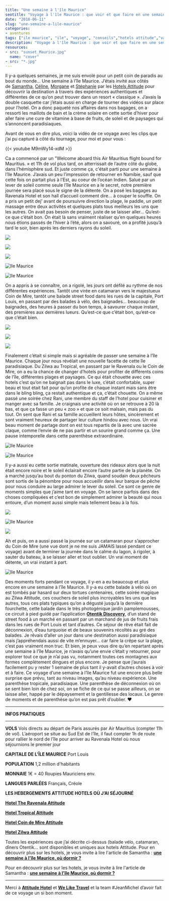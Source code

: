 ```yaml
---
title: "Une semaine à l'île Maurice"
seotitle: "Voyage à l'île Maurice : que voir et que faire en une semaine"
date: "2018-06-11"
slug: "une-semaine-a-lile-maurice"
categories:
- aventures
tags: ["ile maurice", "ile", "voyage", "conseils","hotels attitude","vacances",]
description: "Voyage à l'île Maurice : que voir et que faire en une semaine"
resources:
- src: "sunset_Maurice.jpg"
  name: "cover"
- src: "*.jpg"
---
```


Il y-a quelques semaines, je me suis envolé pour un petit coin de paradis au bout du monde… Une semaine à l’île Maurice. J’étais invité aux côtés de [Samantha](http://paris-tu-paris.fr/), [Céline](http://mercipourlechocolat.fr/), [Morgane](http://morganours.com/) et [Stéphanie](http://www.haveafashionbreak.com/) par les [Hotels Attitude](http://hotels-attitude.com/) pour découvrir la destination à travers des expériences authentiques et différentes de ce qu’on peut trouver dans un resort « classique ». J’avais la double casquette car j’étais aussi en charge de tourner des vidéos sur place pour l’hotel. On a donc paqueté nos affaires dans nos bagages, on a ressorti les maillots de bain et la crème solaire en cette sortie d’hiver pour aller faire une cure de vitamine à base de fruits, de soleil et de paysages qui s’annoncent paradisiaques.

Avant de vous en dire plus, voici la vidéo de ce voyage avec les clips que j’ai pu capturé à côté du tournage, pour moi et pour vous :
<div>
{{< youtube M9mWy14-xdM >}}
</div>

Ca a commencé par un "Welcome aboard this Air Mauritius flight bound for Mauritius. » et 11h de vol plus tard, on atterrissait de l’autre côté du globe, dans l’hémisphère sud. Et juste comme ça, c'était parti pour une semaine à l’île Maurice. J’avais un peu l’impression de retourner en Namibie, sauf que cette fois on partait plus à l’Est, au coeur de l’océan Indien. Salué par un lever de soleil comme seule l’île Maurice en a le secret, notre première journée sera placé sous le signe de la détente. On a posé les bagages au Ravenala Hotel et son hall d’accueil comment dire… à couper le souffle. On a pris un petit dej’ avant de poursuivre direction la plage, le paddle, un petit massage entre deux activités et quelques plats tous meilleurs les uns que les autres. On avait pas besoin de penser, juste de se laisser aller… Qu’est-ce que c’était bon. On était là sans vraiment réaliser qu’en quelques heures nous étions passés de l’hiver à l’été, alors on a savouré, on a profité jusqu’à tard le soir, bien après les derniers rayons du soleil.

![](images/201804_Mauritius_0006-2-768x1024.jpg)

![](images/201804_Mauritius_0085-1024x768.jpg)

![](images/201804_Mauritius_0201-1024x768.jpg)

![Ile Maurice](images/201804_Mauritius_0077-1024x768.jpg)

![Ile Maurice](images/201804_Mauritius_0030-684x1024.jpg)

On a appris à se connaître, on a rigolé, les jours ont défilé au rythme de nos différentes expériences. Tantôt une virée en catamaran vers le majestueux Coin de Mire, tantôt une balade street food dans les rues de la capitale, Port Louis, en passant par des balades à vélo, des baignades… beaucoup de baignades, des heures à passer du bon temps, à savourer chaque instant, des premières aux dernières lueurs. Qu’est-ce que c’était bon, qu’est-ce que c’était bien.

![](images/201804_Mauritius_0191-1024x684.jpg)

![](images/201804_Mauritius_0190-1024x684.jpg)

![](images/201804_Mauritius_0186-1024x684.jpg)

Finalement c’était si simple mais si agréable de passer une semaine à l’île Maurice. Chaque jour nous révélait une nouvelle facette de cette île paradisiaque. Du Zilwa au Tropical, en passant par le Ravenala ou le Coin de Mire, on a eu la chance de changer d’hotels pour profiter de différents coins de l’île, différentes plages et paysages. Ce qui était chouette avec ces hotels c’est qu’on ne baignait pas dans le luxe, c’était confortable, super beau et tout était fait pour qu’on profite de chaque instant mais sans être dans le bling bling, ça restait authentique et ça, c’était chouette. On a même passé une soirée chez Rani, une membre du staff de l’hotel pour cuisiner et manger avec sa famille. Je craignais une activité où on se retrouve à 20 là bas, et que ça fasse un peu « zoo » et que ce soit malsain, mais pas du tout. On sent que Rani et sa famille accueillent leurs hôtes, sincèrement et sont vraiment heureux de partager leur culture hindou avec nous. Un vrai beau moment de partage dont on est tous repartis de là avec une sacrée claque, comme l’envie de ne pas partir et un sourire grand comme ça. Une pause intemporelle dans cette parenthèse extraordinaire.

![Ile Maurice](images/201804_Mauritius_0148-1024x684.jpg)

![Ile Maurice](images/201804_Mauritius_0153-684x1024.jpg)

Il y-a aussi eu cette sortie matinale, ouverture des rideaux alors que la nuit était encore noire et le soleil éclairait encore l’autre partie de la planète. On a marché jusqu’au bout du ponton du Zilwa, quand soudain deux pêcheurs sont sortis de la pénombre pour nous accueillir dans leur barque de pêche pour nous conduire au large admirer le lever du soleil. Ce sont ce genre de moments simples que j’aime tant en voyage. On se lance parfois dans des choses compliquées et c’est bon de simplement admirer la beauté qui nous entoure, d’un moment aussi simple mais tellement beau à la fois.

![](images/201804_Mauritius_0136-1024x684.jpg)

![Ile Maurice](images/201804_Mauritius_0143-1024x684.jpg)

![](images/201804_Mauritius_0205-1024x768.jpg)

Ah et puis, on a aussi passé la journée sur un catamaran pour s’approcher du Coin de Mire (une vue dont je ne me suis JAMAIS lassé pendant ce voyage) avant de terminer la journée dans le calme du lagon, à rigoler, à sauter du bateau, à se laisser aller et tout oublier. Un vrai moment de détente, un vrai instant à part.

![Ile Maurice](images/201804_Mauritius_0196-1024x768.jpg)

Des moments forts pendant ce voyage, il y-en a eu beaucoup et plus encore en une semaine à l’île Maurice. Il y-a eu cette balade à vélo où on est tombés par hasard sur deux tortues centenaires, cette soirée magique au Zilwa Attitude, ces couchers de soleil plus incroyables les uns que les autres, tous ces plats typiques qu’on a dégusté jusqu’à la dernière fourchette, cette balade dans le très photogénique jardin pamplemousses, ce circuit à pied guidé par l’application [**Otentik Discovery**](http://www.otentik-attitude.com/discovery.php), d’un stand de street food à un marché en passant par un marchand de jus de fruits frais dans les rues de Port Louis et tant d’autres. Ce séjour de rêve était fait de déconnexion, d’eau turquoise et de beaux souvenirs récoltés au gré des balades. Je rêvais d’aller un jour dans une destination aussi paradisiaque mais j’appréhendais aussi de vite m’ennuyer… car faire la crêpe sur la plage, c’est pas vraiment mon truc. Et bien, je peux vous dire qu’en repartant après une semaine à l’île Maurice, je n’avais qu’une envie c’était y retourner, pour explorer tout ce que je n’ai pas vu, notamment toutes ces montagnes aux formes complètement dingues et plus encore. Je pense que j’aurais facilement pu y rester 1 semaine de plus tant il y-avait d’autres choses à voir et à faire. Ce voyage d’une semaine à l’île Maurice fut une encore plus belle surprise que prévu, tant au niveau images, qu’au niveau expérience. Une parenthèse tropicale, paradisiaque. Une parenthèse de déconnexion où on se sent bien loin de chez soi, on se fiche de ce qui se passe ailleurs, on se laisse aller, happé par le dépaysement et la gentillesse des locaux. Le genre de moments et de parenthèse qu’on est pas prêt d’oublier. ❤

* * *

**INFOS PRATIQUES**

* * *

**VOLS** Vols directs au départ de Paris assurés par Air Mauritius (compter 11h de vol). L’aéroport se situe au Sud Est de l’île, il faut compter 1h de route pour rallier le nord de l’île pour arriver au Ravenala Hotel où nous séjournions le premier jour

**CAPITALE DE L'ÎLE MAURICE** Port Louis

**POPULATION** 1,2 million d'habitants

**MONNAIE** 1€ = 40 Roupies Mauriciens env.

**LANGUES PARLÉES** Français, Créole

**LES HEBERGEMENTS ATTITUDE HOTELS OÙ J’AI SÉJOURNÉ**

[**Hotel The Ravenala Attitude**](https://hotels-attitude.com/fr/the-ravenala-attitude/)

[**Hotel Tropical Attitude**](https://hotels-attitude.com/fr/tropical-attitude/)

[**Hotel Coin de Mire Attitude**](https://hotels-attitude.com/fr/coin-de-mire-attitude/)

[**Hotel Zilwa Attitude**](https://hotels-attitude.com/fr/zilwa-attitude/)

Toutes les expériences que j’ai décrite ci-dessus (balade vélo, catamaran, dîners Otentik… sont disponibles et uniques aux hotels Attitude. Pour en découvrir plus sur les hotels, je vous invite à lire l'article de Samantha : [**une semaine à l'île Maurice, où dormir ?**](http://paris-tu-paris.fr/2018/05/une-semaine-a-lile-maurice-ou-dormir/)

Pour en découvrir plus sur les hotels, je vous invite à lire l'article de Samantha : [**une semaine à l'île Maurice, où dormir ?**](http://paris-tu-paris.fr/2018/05/une-semaine-a-lile-maurice-ou-dormir/)

* * *

Merci à [**Attitude Hotel**](https://hotels-attitude.com/) et [**We Like Travel**](http://we-like-travel.com) et la team #JeanMichel d’avoir fait de ce voyage un si bon moment.
